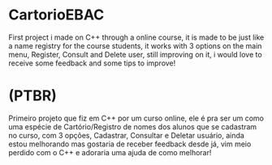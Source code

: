 # CartorioEBAC
First project i made on C++ through a online course, it is made to be just like a name registry for the course students, it works with 3 options on the main menu, Register, Consult and Delete user, still improving on it, i would love to receive some feedback and some tips to improve!

# (PTBR)

Primeiro projeto que fiz em C++ por um curso online, ele é pra ser um como uma espécie de Cartório/Registro de nomes dos alunos que se cadastram no curso, com 3 opções, Cadastrar, Consultar e Deletar usuário, ainda estou melhorando mas gostaria de receber feedback desde já, vim meio perdido com o C++ e adoraria uma ajuda de como melhorar! 
